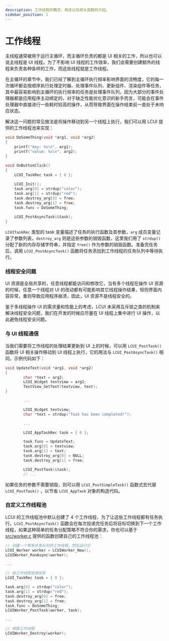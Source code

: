```yaml
---
description: 工作线程的概念、用途以及相关函数的介绍。
sidebar_position: 1
---
```


# 工作线程

主线程通常被用于运行主循环，而主循环负责的都是 UI 相关的工作，所以也可以说主线程是 UI 线程。为了不影响 UI 线程的工作效率，我们会需要创建额外的线程来负责各种各样的工作，而这些线程就是工作线程。

在主循环的章节中，我们已经了解到主循环执行频率影响界面的流畅度，它的每一次循环都会按顺序执行处理定时器、处理事件队列、更新组件、渲染组件等任务，其中最容易影响到主循环的执行频率的任务是处理事件队列，因为大部分的事件处理器都是应用程序主动绑定的，对于缺乏性能优化意识的新手而言，可能会在事件处理器中直接进行一些耗时较高的操作，从而导致界面在操作结束前一直处于未响应状态。

解决这一问题的常见做法是将操作移动到另一个线程上执行，我们可以用 LCUI 提供的工作线程池来实现：

```c
void DoSomeThing(void *arg1, void *arg2)
{
    printf("key: %s\n", arg1);
    printf("value: %s\n", arg2);
}

void OnButtonClick()
{
    LCUI_TaskRec task = { 0 };
    
    LCUI_Init();
    task.arg[0] = strdup("color");
    task.arg[1] = strdup("red");
    task.destroy_arg[0] = free;
    task.destroy_arg[1] = free;
    task.func = DoSomeThing;
    
    LCUI_PostAsyncTask(&task);
}
```

`LCUITaskRec` 类型的 task 变量描述了任务的执行函数及其参数，`arg` 成员变量记录了参数列表，`destroy_arg` 则是这些参数的销毁函数，这里我们用了 `strdup()` 分配了新的内存存储字符串，并指定 `free()` 作为参数的销毁函数。准备完任务后，调用 `LCUI_PostAsyncTask()` 函数将任务添加到工作线程的任务队列中等待执行。

### 线程安全问题

UI 资源是全局共享的，任意线程都能访问和修改它，当有多个线程在操作 UI 资源的时候，任意一个线程对 UI 的改动都有可能影响其它线程操作结果，轻则界面内容异常，重则导致应用程序崩溃，因此，UI 资源不是线程安全的。

鉴于多线程操作 UI 的需求量和性能上的考虑，LCUI 未采用互斥锁之类的机制来解决线程安全问题，我们在开发的时候应尽量在 UI 线程上集中进行 UI 操作，以此避免线程安全问题。

### **与 UI 线程通信**

当我们需要将工作线程的处理结果更新到 UI 上的时候，可以用 `LCUI_PostTask()` 函数将 UI 相关操作移动到 UI 线程上执行，它的用法与 `LCUI_PostAsyncTask()` 相同，示例代码如下：

```c
void UpdateText(void *arg1, void *arg2)
{
        char *text = arg2;
        LCUI_Widget textview = arg1;
        TextView_SetText(textview, text);
}

        ...

        LCUI_Widget textview;
        char *text = strdup("Task has been completed!");

        ...

        LCUI_AppTaskRec task = { 0 };

        task.func = UpdateText;
        task.arg[0] = textview;
        task.arg[1] = text;
        task.destroy_arg[0] = NULL;
        task.destroy_arg[1] = free;

        LCUI_PostTask(&task);
        // ...
```

如果任务的参数不需要销毁，则可以用 `LCUI_PostSimpleTask()` 函数式宏代替 `LCUI_PostTask()` ，以节省 `LCUI_AppTask` 对象的构造代码。

### 自定义工作线程池

LCUI 的工作线程池中默认创建了 4 个工作线程，为了让这些工作线程都有任务执行，`LCUI_PostAsyncTask()` 函数会在每次投递完任务后将目标切换到下一个工作线程，如果这种简单的任务分配策略不符合你的需求，你也可以基于 [src/worker.c](https://github.com/lc-soft/LCUI/blob/345031d74ca65225ec3623e0c92d448f54f5052b/src/worker.c) 提供的函数创建自己的工作线程池：

```c
// 创建一个带有任务队列的工作线程，然后运行它
LCUI_Worker worker = LCUIWorker_New();
LCUIWorker_RunAsync(worker);

...

// 给工作线程投递任务
LCUI_TaskRec task = { 0 };

task.arg[0] = strdup("color");
task.arg[1] = strdup("red");
task.destroy_arg[0] = free;
task.destroy_arg[1] = free;
task.func = DoSomeThing;
LCUIWorker_PostTask(worker, task);

...

// 销毁工作线程
LCUIWorker_Destroy(worker);
```



